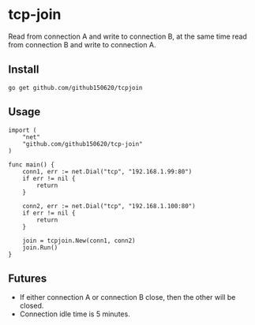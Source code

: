 # tcp-join
Read from connection A and write to connection B, at the same time read from connection B and write to connection A.

## Install
```
go get github.com/github150620/tcpjoin
```

## Usage
```
import (
	"net"
	"github.com/github150620/tcp-join"
)

func main() {
	conn1, err := net.Dial("tcp", "192.168.1.99:80")
	if err != nil {
		return
	}
  
	conn2, err := net.Dial("tcp", "192.168.1.100:80")
	if err != nil {
		return
	}

	join = tcpjoin.New(conn1, conn2)
	join.Run()
}
```

## Futures
* If either connection A or connection B close, then the other will be closed.
* Connection idle time is 5 minutes.
